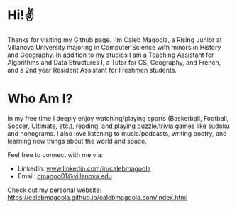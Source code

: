 # Hi!✌️

Thanks for visiting my Github page. I'm Caleb Magoola, a Rising Junior at Villanova University majoring in Computer Science with minors in History and Geography. In addition to my studies I am a Teaching Assistant for Algorithms and Data Structures I, a Tutor for CS, Geography, and French, and a 2nd year Resident Assistant for Freshmen students.

# Who Am I?
In my free time I deeply enjoy watching/playing sports (Basketball, Football, Soccer, Ultimate, etc.), reading, and playing puzzle/trivia games like sudoku and nonograms. I also love listening to music/podcasts, writing poetry, and learning new things about the world and space.

Feel free to connect with me via: 
- LinkedIn: www.linkedin.com/in/calebmagoola
- Email: cmagoo01@villanova.edu

Check out my personal website: 
https://calebmagoola.github.io/calebmagoola.com/index.html
